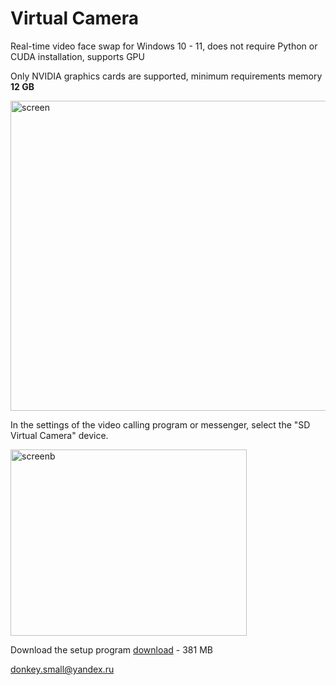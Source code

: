 # Virtual Camera
Real-time video face swap for Windows 10 - 11, does not require Python or CUDA installation, supports GPU

Only NVIDIA graphics cards are supported, minimum requirements memory <b>12 GB</b>

<img width="587" height="496" alt="screen" src="https://github.com/user-attachments/assets/ed3e191c-c43c-43ce-a0ec-003c014398c9" />

<b> </b>
 
In the settings of the video calling program or messenger, select the "SD Virtual Camera" device.

<img width="378" height="298" alt="screenb" src="https://github.com/user-attachments/assets/4c01a39d-62b3-4b13-b9c8-384263c74a08" />

<b> </b>

Download the setup program <a href="https://www.smalldonkey.net/vcamera_setup.exe">download</a> - 381 МB

donkey.small@yandex.ru
